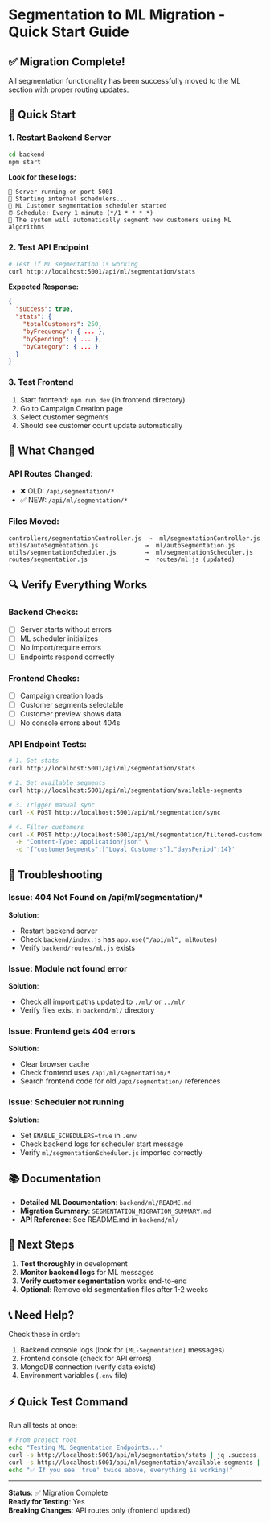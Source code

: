 # Segmentation to ML Migration - Quick Start Guide

## ✅ Migration Complete!

All segmentation functionality has been successfully moved to the ML section with proper routing updates.

## 🚀 Quick Start

### 1. Restart Backend Server
```bash
cd backend
npm start
```

**Look for these logs:**
```
🚀 Server running on port 5001
🔄 Starting internal schedulers...
📅 ML Customer segmentation scheduler started
⏰ Schedule: Every 1 minute (*/1 * * * *)
🔄 The system will automatically segment new customers using ML algorithms
```

### 2. Test API Endpoint
```bash
# Test if ML segmentation is working
curl http://localhost:5001/api/ml/segmentation/stats
```

**Expected Response:**
```json
{
  "success": true,
  "stats": {
    "totalCustomers": 250,
    "byFrequency": { ... },
    "bySpending": { ... },
    "byCategory": { ... }
  }
}
```

### 3. Test Frontend
1. Start frontend: `npm run dev` (in frontend directory)
2. Go to Campaign Creation page
3. Select customer segments
4. Should see customer count update automatically

## 📍 What Changed

### API Routes Changed:
- ❌ OLD: `/api/segmentation/*`
- ✅ NEW: `/api/ml/segmentation/*`

### Files Moved:
```
controllers/segmentationController.js  →  ml/segmentationController.js
utils/autoSegmentation.js             →  ml/autoSegmentation.js
utils/segmentationScheduler.js        →  ml/segmentationScheduler.js
routes/segmentation.js                →  routes/ml.js (updated)
```

## 🔍 Verify Everything Works

### Backend Checks:
- [ ] Server starts without errors
- [ ] ML scheduler initializes
- [ ] No import/require errors
- [ ] Endpoints respond correctly

### Frontend Checks:
- [ ] Campaign creation loads
- [ ] Customer segments selectable
- [ ] Customer preview shows data
- [ ] No console errors about 404s

### API Endpoint Tests:
```bash
# 1. Get stats
curl http://localhost:5001/api/ml/segmentation/stats

# 2. Get available segments
curl http://localhost:5001/api/ml/segmentation/available-segments

# 3. Trigger manual sync
curl -X POST http://localhost:5001/api/ml/segmentation/sync

# 4. Filter customers
curl -X POST http://localhost:5001/api/ml/segmentation/filtered-customers \
  -H "Content-Type: application/json" \
  -d '{"customerSegments":["Loyal Customers"],"daysPeriod":14}'
```

## 🐛 Troubleshooting

### Issue: 404 Not Found on /api/ml/segmentation/*
**Solution**: 
- Restart backend server
- Check `backend/index.js` has `app.use("/api/ml", mlRoutes)`
- Verify `backend/routes/ml.js` exists

### Issue: Module not found error
**Solution**:
- Check all import paths updated to `./ml/` or `../ml/`
- Verify files exist in `backend/ml/` directory

### Issue: Frontend gets 404 errors
**Solution**:
- Clear browser cache
- Check frontend uses `/api/ml/segmentation/*`
- Search frontend code for old `/api/segmentation/` references

### Issue: Scheduler not running
**Solution**:
- Set `ENABLE_SCHEDULERS=true` in `.env`
- Check backend logs for scheduler start message
- Verify `ml/segmentationScheduler.js` imported correctly

## 📚 Documentation

- **Detailed ML Documentation**: `backend/ml/README.md`
- **Migration Summary**: `SEGMENTATION_MIGRATION_SUMMARY.md`
- **API Reference**: See README.md in `backend/ml/`

## 🎯 Next Steps

1. **Test thoroughly** in development
2. **Monitor backend logs** for ML messages
3. **Verify customer segmentation** works end-to-end
4. **Optional**: Remove old segmentation files after 1-2 weeks

## 📞 Need Help?

Check these in order:
1. Backend console logs (look for `[ML-Segmentation]` messages)
2. Frontend console (check for API errors)
3. MongoDB connection (verify data exists)
4. Environment variables (`.env` file)

## ⚡ Quick Test Command

Run all tests at once:
```bash
# From project root
echo "Testing ML Segmentation Endpoints..."
curl -s http://localhost:5001/api/ml/segmentation/stats | jq .success
curl -s http://localhost:5001/api/ml/segmentation/available-segments | jq .success
echo "✅ If you see 'true' twice above, everything is working!"
```

---

**Status**: ✅ Migration Complete  
**Ready for Testing**: Yes  
**Breaking Changes**: API routes only (frontend updated)
